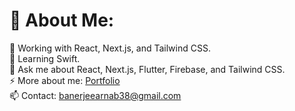 # 💫 About Me:
🔭 Working with React, Next.js, and Tailwind CSS.<br>🌱 Learning Swift.<br>💬 Ask me about React, Next.js, Flutter, Firebase, and Tailwind CSS.<br>⚡ More about me: [Portfolio](https://www.self.so/arnab-banerjee-ou2vcx)<br>📫 Contact: banerjeearnab38@gmail.com



